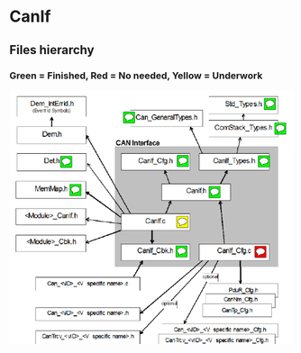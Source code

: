 # CanIf
## Files hierarchy
### Green = Finished, Red = No needed, Yellow = Underwork

![](images/files.png)
